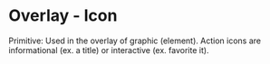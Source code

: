 # Overlay - Icon

Primitive: Used in the overlay of graphic (element). Action icons are informational (ex. a title) or interactive (ex. favorite it).
